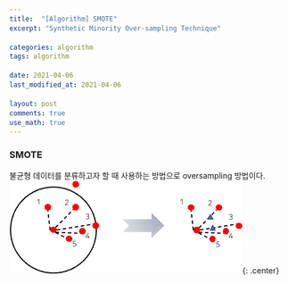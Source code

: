 ```yaml
---
title:  "[Algorithm] SMOTE"
excerpt: "Synthetic Minority Over-sampling Technique"

categories: algorithm
tags: algorithm

date: 2021-04-06
last_modified_at: 2021-04-06

layout: post
comments: true
use_math: true
---
```


### SMOTE
불균형 데이터를 분류하고자 할 때 사용하는 방법으로 oversampling 방법이다.  
![SMOTE](knn2.png){: .center}

